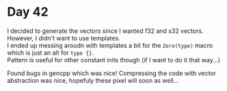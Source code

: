 # Day 42

I decided to generate the vectors since I wanted f32 and s32 vectors. However, I didn't want to use templates.  
I ended up messing aroudn with templates a bit for the `Zero(type)` macro which is just an alt for `type {}`.  
Pattern is useful for other constant inits though (if I want to do it that way...)

Found bugs in gencpp which was nice!
Compressing the code with vector abstraction was nice, hopefuly these pixel will soon as well...
